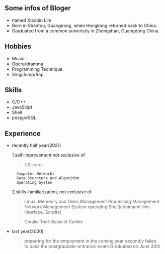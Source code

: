 ## Some infos of Bloger

- named Xiaobin Lim
- Born in Shantou, Guangdong, when Hongkong returned back to China.
- Graduated from a common univerisity in Zhongshan, Guangdong China.

## Hobbies
- Music
- Opera/dramma
- Programming Technique
- Sing/Jump/Rap

## Skills 
- C/C++
- JavaScipt
- Shell
- postgreSQL

## Experience
- recently half year(2021)
    
    1.self-improvement not exclusive of
        
    > CS-core: 
        
        Computer Networks
        Data Sturcture and Algorithm
        Operating System

    2.skills-familiarization, not exclusive of
        
    > Linux: 
        Memeory and Disks Management
        Processing Management
        Network Management
        System operating
        Shell(command-line interface, Scrpits)

    > Cmake Tool:
        Basis of Camke 
        

- last year(2020)
    > preparing for the empoyment in the coming year
    > secondly failed to pass the postgraudate-entrance-exam 
    > Graduated on June 30th